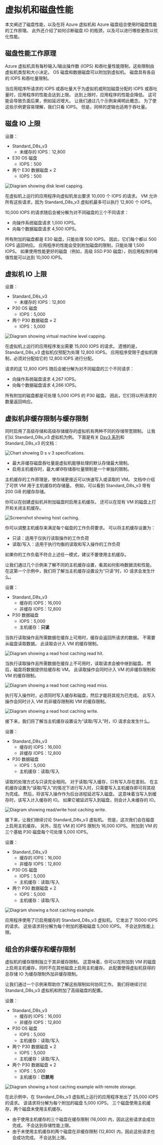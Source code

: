 # 虚拟机和磁盘性能



本文阐述了磁盘性能，以及在将 Azure 虚拟机和 Azure 磁盘组合使用时磁盘性能的工作原理。 此外还介绍了如何诊断磁盘 IO 的瓶颈，以及可以进行哪些更改以优化性能。

## 磁盘性能工作原理

Azure 虚拟机具有每秒输入/输出操作数 (IOPS) 和吞吐量性能限制，这些限制由虚拟机类型和大小决定。 OS 磁盘和数据磁盘可以附加到虚拟机。 磁盘具有各自的 IOPS 和吞吐量限制。

当应用程序所请求的 IOPS 或吞吐量大于为虚拟机或附加磁盘分配的 IOPS 或吞吐量时，应用程序的性能会达到上限。 达到上限时，应用程序的性能会降低。 这可能会导致负面后果，例如延迟增大。 让我们通过几个示例来阐明此概念。 为了使这些示例更容易理解，我们只看 IOPS。 但是，同样的逻辑也适用于吞吐量。

## 磁盘 IO 上限

设置：

* Standard_D8s_v3
  * 未缓存的 IOPS：12,800
* E30 OS 磁盘
  * IOPS：500
* 两个 E30 数据磁盘 × 2
  * IOPS：500

![Diagram showing disk level capping.](https://docs.microsoft.com/zh-cn/azure/includes/media/vm-disk-performance/disk-level-throttling.jpg)

在虚拟机上运行的应用程序向虚拟机发出要求 10,000 个 IOPS 的请求。 VM 允许所有这些请求，因为 Standard_D8s_v3 虚拟机最多可以执行 12,800 个 IOPS。

10,000 IOPS 的请求随后会被分解为对不同磁盘的三个不同请求：

* 向操作系统磁盘请求 1,000 IOPS。
* 向每个数据磁盘请求 4,500 IOPS。

所有附加的磁盘都是 E30 磁盘，只能处理 500 IOPS。 因此，它们每个都以 500 IOPS 返回响应。 应用程序的性能会受到附加磁盘的限制，只能处理 1,500 IOPS。 如果使用性能更好的磁盘（例如，高级 SSD P30 磁盘），则应用程序的峰值性能可以达到 10,000 IOPS。

## 虚拟机 IO 上限

设置：

* Standard_D8s_v3
  * 未缓存的 IOPS：12,800
* P30 OS 磁盘
  * IOPS：5,000
* 两个 P30 数据磁盘 × 2
  * IOPS：5,000

![Diagram showing virtual machine level capping.](https://docs.microsoft.com/zh-cn/azure/includes/media/vm-disk-performance/vm-level-throttling.jpg)

在虚拟机上运行的应用程序发出需要 15,000 IOPS 的请求。 遗憾的是，Standard_D8s_v3 虚拟机仅预配为处理 12,800 IOPS。 应用程序受限于虚拟机限制，必须对分配给它的 12,800 IOPS 进行分配。

请求的这 12,800 IOPS 随后会被分解为对不同磁盘的三个不同请求：

* 向操作系统磁盘请求 4,267 IOPS。
* 向每个数据磁盘请求 4,266 IOPS。

所有附加的磁盘都是可处理 5,000 IOPS 的 P30 磁盘。 因此，它们将以所请求的数量返回响应。

## 虚拟机非缓存限制与缓存限制

同时启用了高级存储和高级存储缓存的虚拟机有两种不同的存储带宽限制。 让我们以 Standard_D8s_v3 虚拟机为例。 下面是有关 [Dsv3 系列](https://docs.microsoft.com/zh-cn/azure/virtual-machines/dv3-dsv3-series)和 Standard_D8s_v3 的文档：

![Chart showing D s v 3 specifications.](https://docs.microsoft.com/zh-cn/azure/includes/media/vm-disk-performance/dsv3-documentation.jpg)

* 最大非缓存磁盘吞吐量是虚拟机能够处理的默认存储最大限制。
* 启用主机缓存时，最大*缓存*存储吞吐量限制是一个单独的限制。

主机缓存的工作原理是，使存储更接近可以快速写入或读取的 VM。 文档中介绍了可供 VM 用于主机缓存的存储量。 例如，可以看到 Standard_D8s_v3 带有 200 GiB 的缓存存储。

你可以在创建虚拟机并附加磁盘时启用主机缓存。 还可以在现有 VM 的磁盘上打开和关闭主机缓存。

![Screenshot showing host caching.](https://docs.microsoft.com/zh-cn/azure/includes/media/vm-disk-performance/host-caching.jpg)

你可以调整主机缓存来满足每个磁盘的工作负荷要求。 可以将主机缓存设置为：

* 只读：适用于仅执行读取操作的工作负荷
* 读取/写入：适用于执行均衡的读取和写入操作的工作负荷

如果你的工作负载不符合上述任一模式，建议不要使用主机缓存。

让我们通过几个示例来了解不同的主机缓存设置，看其如何影响数据流和性能。 在这第一个示例中，我们将了解当主机缓存设置设为“只读”时，IO 请求会发生什么。

设置：

* Standard_D8s_v3
  * 缓存的 IOPS：16,000
  * 非缓存 IOPS：12,800
* P30 数据磁盘
  * IOPS：5,000
  * 主机缓存：**只读**

当执行读取操作且所需数据在缓存上可用时，缓存会返回所请求的数据。 不需要从磁盘读取数据。 此读取会计入 VM 的缓存限制。

![Diagram showing a read host caching read hit.](https://docs.microsoft.com/zh-cn/azure/includes/media/vm-disk-performance/host-caching-read-hit.jpg)

当执行读取操作且所需数据在缓存上不可用时，读取请求会被中继到磁盘。 然后，磁盘将数据提供给缓存和 VM。 此读取操作会同时计入 VM 的非缓存限制和 VM 的缓存限制。

![Diagram showing a read host caching read miss.](https://docs.microsoft.com/zh-cn/azure/includes/media/vm-disk-performance/host-caching-read-miss.jpg)

执行写入操作时，必须同时写入缓存和磁盘，然后才能将其视为已完成。 此写入操作会同时计入 VM 的非缓存限制和 VM 的缓存限制。

![Diagram showing a read host caching write.](https://docs.microsoft.com/zh-cn/azure/includes/media/vm-disk-performance/host-caching-write.jpg)

接下来，我们将了解当主机缓存设置设为“读取/写入”时，IO 请求会发生什么。

设置：

* Standard_D8s_v3
  * 缓存的 IOPS：16,000
  * 非缓存 IOPS：12,800
* P30 数据磁盘
  * IOPS：5,000
  * 主机缓存：读取/写入

读取的处理方式与只读完全相同。 对于读取/写入缓存，只有写入存在差别。 在主机缓存设置为“读取/写入”的情况下进行写入时，只需要写入主机缓存即可将其视为完成。 然后，将该写入操作作为后台进程延迟写入磁盘。 这意味着当写入到缓存时，该写入计入缓存的 IO。 如果它被延迟写入到磁盘，则会计入未缓存的 IO。

![Diagram showing read/write host caching write.](https://docs.microsoft.com/zh-cn/azure/includes/media/vm-disk-performance/host-caching-read-write.jpg)

接下来，让我们继续讨论 Standard_D8s_v3 虚拟机。 但是，这次我们会在磁盘上启用主机缓存。 另外，现在 VM 的 IOPS 限制为 16,000 IOPS。 附加到 VM 的三个基础 P30 磁盘每个可处理 5,000 IOPS。

设置：

* Standard_D8s_v3
  * 缓存的 IOPS：16,000
  * 非缓存 IOPS：12,800
* P30 OS 磁盘
  * IOPS：5,000
  * 主机缓存：读取/写入
* 两个 P30 数据磁盘 × 2
  * IOPS：5,000
  * 主机缓存：读取/写入

![Diagram showing a host caching example.](https://docs.microsoft.com/zh-cn/azure/includes/media/vm-disk-performance/host-caching-example-without-remote.jpg)

应用程序使用了已启用缓存的 Standard_D8s_v3 虚拟机。 它发出了 15000 IOPS 的请求。 这些请求将分解为每个附加的基础磁盘 5,000 IOPS。 不会达到性能上限。

## 组合的非缓存和缓存限制

虚拟机的缓存限制独立于其非缓存限制。 这意味着，你可以在附加到 VM 的磁盘上启用主机缓存，同时不在其他磁盘上启用主机缓存。 此配置使得虚拟机获得的总存储 IO 为缓存限制外加非缓存限制。

让我们通过一个示例来帮助你了解这些限制如何协同工作。 我们将继续讨论 Standard_D8s_v3 虚拟机和附加了高级磁盘的配置。

设置：

* Standard_D8s_v3
  * 缓存的 IOPS：16,000
  * 非缓存 IOPS：12,800
* P30 OS 磁盘
  * IOPS：5,000
  * 主机缓存：读取/写入
* 两个 P30 数据磁盘 × 2
  * IOPS：5,000
  * 主机缓存：读取/写入
* 两个 P30 数据磁盘 × 2
  * IOPS：5,000
  * 主机缓存：**已禁用**

![Diagram showing a host caching example with remote storage.](https://docs.microsoft.com/zh-cn/azure/includes/media/vm-disk-performance/host-caching-example-with-remote.jpg)

在此示例中，在 Standard_D8s_v3 虚拟机上运行的应用程序发出了 25,000 IOPS 的请求。 该请求将分解为每个附加的磁盘 5,000 IOPS。 三个磁盘使用主机缓存，两个磁盘未使用主机缓存。

* 由于使用主机缓存的三个磁盘在缓存限制 (16,000) 内，因此这些请求会成功完成。 不会达到存储性能上限。
* 由于未使用主机缓存的两个磁盘在非缓存限制 (12,800) 内，因此这些请求也会成功完成。 不会达到上限。
